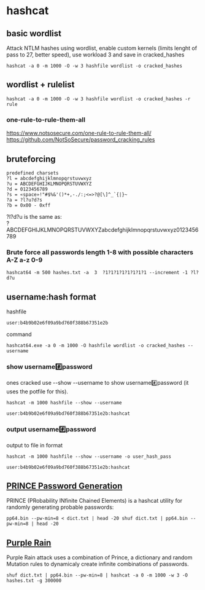 # hashcat

## basic wordlist

Attack NTLM hashes using wordlist, enable custom kernels (limits lenght of pass to 27, better speed), use workload 3 and save in cracked_hashes

```
hashcat -a 0 -m 1000 -O -w 3 hashfile wordlist -o cracked_hashes
```

## wordlist + rulelist

```
hashcat -a 0 -m 1000 -O -w 3 hashfile wordlist -o cracked_hashes -r rule
```

### one-rule-to-rule-them-all

https://www.notsosecure.com/one-rule-to-rule-them-all/  
https://github.com/NotSoSecure/password_cracking_rules   

## bruteforcing 

```
predefined charsets
?l = abcdefghijklmnopqrstuvwxyz
?u = ABCDEFGHIJKLMNOPQRSTUVWXYZ
?d = 0123456789
?s = «space»!"#$%&'()*+,-./:;<=>?@[\]^_`{|}~
?a = ?l?u?d?s
?b = 0x00 - 0xff
```

?l?d?u is the same as:  
?ABCDEFGHIJKLMNOPQRSTUVWXYZabcdefghijklmnopqrstuvwxyz0123456789  
  
### Brute force all passwords length 1-8 with possible characters A-Z a-z 0-9   

`hashcat64 -m 500 hashes.txt -a  3  ?1?1?1?1?1?1?1?1 --increment -1 ?l?d?u`  

## username:hash format

hashfile

```
user:b4b9b02e6f09a9bd760f388b67351e2b
```

command

```
hashcat64.exe -a 0 -m 1000 -O hashfile wordlist -o cracked_hashes --username
```

### show username:hash:password

ones cracked use --show --username to show username:hash:password (it uses the potfile for this).

```
hashcat -m 1000 hashfile --show --username

user:b4b9b02e6f09a9bd760f388b67351e2b:hashcat
```

### output username:hash:password

output to file in format

```
hashcat -m 1000 hashfile --show --username -o user_hash_pass

user:b4b9b02e6f09a9bd760f388b67351e2b:hashcat
```

## [PRINCE Password Generation](https://github.com/hashcat/princeprocessor)

PRINCE (PRobability INfinite Chained Elements) is a hashcat utility for randomly generating probable passwords:

```
pp64.bin --pw-min=8 < dict.txt | head -20 shuf dict.txt | pp64.bin --pw-min=8 | head -20
```

## [Purple Rain](https://www.netmux.com/blog/purple-rain-attack)

Purple Rain attack uses a combination of Prince, a dictionary and random Mutation rules to dynamicaly create infinite combinations of passwords.

```
shuf dict.txt | pp64.bin --pw-min=8 | hashcat -a 0 -m 1000 -w 3 -O hashes.txt -g 300000
```
